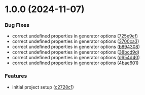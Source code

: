 # 1.0.0 (2024-11-07)


### Bug Fixes

* correct undefined properties in generator options ([725e9ef](https://github.com/RicSala/prisma-hono-generator/commit/725e9ef04f083ffc0522f6a823efc4fc528a9b96))
* correct undefined properties in generator options ([3700ca3](https://github.com/RicSala/prisma-hono-generator/commit/3700ca3ef1f20d35c4a488c174274d0a2650798b))
* correct undefined properties in generator options ([b894308](https://github.com/RicSala/prisma-hono-generator/commit/b8943080e1b30d433c3a60a59c544edee180904c))
* correct undefined properties in generator options ([38bcd9d](https://github.com/RicSala/prisma-hono-generator/commit/38bcd9d3d78939f44b6db12dd0f8911f4e92602f))
* correct undefined properties in generator options ([d654d40](https://github.com/RicSala/prisma-hono-generator/commit/d654d402b39555de71d15e51941ce70244944e62))
* correct undefined properties in generator options ([4bae601](https://github.com/RicSala/prisma-hono-generator/commit/4bae601e2bf6e293bcbf67623115f52638613f27))


### Features

* initial project setup ([c2728c1](https://github.com/RicSala/prisma-hono-generator/commit/c2728c12b89467de3751179f75e2f876e79313df))
